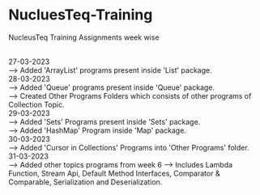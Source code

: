 # NucluesTeq-Training
NucleusTeq Training Assignments week wise

<br>
27-03-2023
<br>
--> Added 'ArrayList' programs  present inside 'List' package.
<br>
28-03-2023
<br>
--> Added 'Queue' programs present inside 'Queue' package.
<br>
--> Created Other Programs Folders which consists of other programs of Collection Topic.
<br>
29-03-2023
<br>
--> Added 'Sets' Programs present inside 'Sets' package.
<br>
--> Added 'HashMap' Program inside 'Map' package.
<br>
30-03-2023
<br>
--> Added 'Cursor in Collections' Programs into 'Other Programs' folder.
<br>
31-03-2023
<br>
--> Added other topics programs from week 6
--> Includes Lambda Function, Stream Api, Default Method Interfaces, Comparator & Comparable, Serialization and Deserialization.
